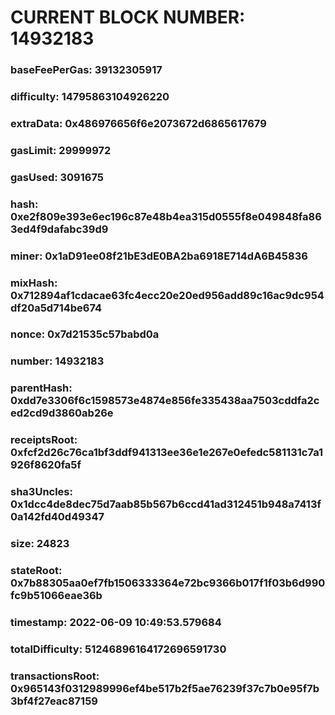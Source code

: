 # CURRENT BLOCK NUMBER: 14932183

### baseFeePerGas: 39132305917
### difficulty: 14795863104926220
### extraData: 0x486976656f6e2073672d6865617679
### gasLimit: 29999972
### gasUsed: 3091675
### hash: 0xe2f809e393e6ec196c87e48b4ea315d0555f8e049848fa863ed4f9dafabc39d9
### miner: 0x1aD91ee08f21bE3dE0BA2ba6918E714dA6B45836
### mixHash: 0x712894af1cdacae63fc4ecc20e20ed956add89c16ac9dc954df20a5d714be674
### nonce: 0x7d21535c57babd0a
### number: 14932183
### parentHash: 0xdd7e3306f6c1598573e4874e856fe335438aa7503cddfa2ced2cd9d3860ab26e
### receiptsRoot: 0xfcf2d26c76ca1bf3ddf941313ee36e1e267e0efedc581131c7a1926f8620fa5f
### sha3Uncles: 0x1dcc4de8dec75d7aab85b567b6ccd41ad312451b948a7413f0a142fd40d49347
### size: 24823
### stateRoot: 0x7b88305aa0ef7fb1506333364e72bc9366b017f1f03b6d990fc9b51066eae36b
### timestamp: 2022-06-09 10:49:53.579684
### totalDifficulty: 51246896164172696591730
### transactionsRoot: 0x965143f0312989996ef4be517b2f5ae76239f37c7b0e95f7b3bf4f27eac87159

